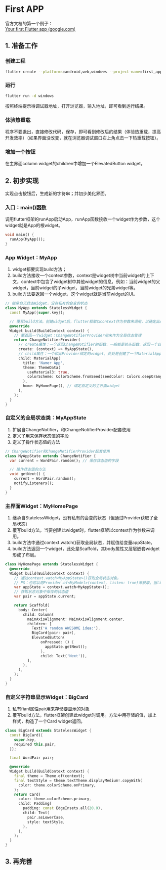 # First APP

官方文档的第一个例子：  
[Your first Flutter app (google.com)](https://codelabs.developers.google.com/codelabs/flutter-codelab-first#0)

## 1. 准备工作
### 创建工程

```sh
flutter create --platforms=android,web,windows --project-name=first_app .
```

### 运行

```sh
flutter run -d windows
```
按照终端提示得调试器地址，打开浏览器，输入地址，即可看到运行结果。

### 体验热重载

程序不要退出，直接修改代码，保存，即可看到修改后的结果（体验热重载，提高开发效率）（如果界面没改变，就在浏览器调试窗口右上角点击一下热重载按钮）。

### 增加一个按钮

在主界面column widget的children中增加一个ElevatedButton widget。

## 2. 初步实现 

实现点击按钮后，生成新的字符串；并初步美化界面。

### 入口：main()函数

调用flutter框架的runApp启动App，runApp函数接收一个widget作为参数，这个widget就是App的根widget。

```dart
void main() {
  runApp(MyApp()); 
}
```

### App Widget：MyApp

1. widget都要实现build方法；
2. build方法接收一个context参数，context是widget树中当前widget的上下文，context中包含了widget树中其他widget的信息，例如：当前widget的父widget，当前widget的子widget，当前widget的兄弟widget等。
3. build方法要返回一个widget，这个widget就是当前widget的UI。

```dart
// 继承自无状态Widget，没有私有的会变的状态
class MyApp extends StatelessWidget {
  const MyApp({super.key});

  // 覆写build方法。创建widget后，flutter框架以context作为参数来调用，以确定此widget的外观。
  @override
  Widget build(BuildContext context) {
    // 要返回一个widget；ChangeNotifierProvider用来作为全局状态管理
    return ChangeNotifierProvider(
      // create属性：一个返回ChangeNotifier的函数，一般都是箭头函数，返回一个自定义的状态对象
      create: (context) => MyAppState(),
      // child属性：一个和此Provider绑定的widget，此处是创建了一个MaterialApp
      child: MaterialApp(
        title: 'Namer App',
        theme: ThemeData(
          useMaterial3: true,
          colorScheme: ColorScheme.fromSeed(seedColor: Colors.deepOrange),
        ),
        home: MyHomePage(), // 绑定自定义的主界面widget
      ),
    );
  }
}
```

### 自定义的全局状态类：MyAppState

1. 扩展自ChangeNotifier，和ChangeNotifierProvider配套使用
2. 定义了用来保存状态值的字段
3. 定义了操作状态值的方法

```dart
// ChangeNotifier和ChangeNotifierProvider配套使用
class MyAppState extends ChangeNotifier {
  var current = WordPair.random(); // 保存状态值的字段

  // 操作状态值的方法
  void getNext() {
    current = WordPair.random();
    notifyListeners();
  }
}
```

### 主界面Widget：MyHomePage

1. 继承自StatelessWidget，没有私有的会变的状态（但通过Provider获取了全局状态）
2. 覆写build方法，当要创建此widget时，flutter框架以context作为参数来调用。
3. build方法中通过context.watch<MyAppState>()获取全局状态，并赋值给变量appState。
4. build方法返回一个widget，此处是Scaffold，其body属性又层层嵌套widget形成了布局。

```dart
class MyHomePage extends StatelessWidget {
  @override
  Widget build(BuildContext context) {
    // 通过context.watch<MyAppState>()获取全局状态对象。
    // PS：也可以用Provider.of<MyModel>(context, listen: true)来获取。当listen为false的时候，只取值不监听。
    var appState = context.watch<MyAppState>();
    // 获取状态对象中保存的状态值
    var pair = appState.current;

    return Scaffold(
      body: Center(
        child: Column(
          mainAxisAlignment: MainAxisAlignment.center,
          children: [
            Text('A random AWESOME idea:'),
            BigCard(pair: pair),
            ElevatedButton(
                onPressed: () {
                  appState.getNext();
                },
                child: Text('Next')),
          ],
        ),
      ),
    );
  }
}
```

### 自定义字符串显示Widget：BigCard

1. 私有fianl属性pair用来存储要显示的对象
2. 覆写build方法，flutter框架创建此widget时调用。方法中用存储的值，加上样式，构造了一个Card widget返回。

```dart
class BigCard extends StatelessWidget {
  const BigCard({
    super.key,
    required this.pair,
  });

  final WordPair pair;

  @override
  Widget build(BuildContext context) {
    final theme = Theme.of(context);
    final textStyle = theme.textTheme.displayMedium!.copyWith(
      color: theme.colorScheme.onPrimary,
    );
    return Card(
      color: theme.colorScheme.primary,
      child: Padding(
        padding: const EdgeInsets.all(20.0),
        child: Text(
          pair.asLowerCase,
          style: textStyle,
        ),
      ),
    );
  }
}
```

## 3. 再完善
